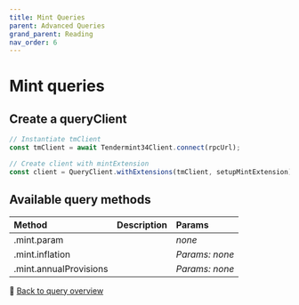 ```yaml
---
title: Mint Queries
parent: Advanced Queries
grand_parent: Reading
nav_order: 6
---
```


# Mint queries

## Create a queryClient

```ts
// Instantiate tmClient
const tmClient = await Tendermint34Client.connect(rpcUrl);

// Create client with mintExtension
const client = QueryClient.withExtensions(tmClient, setupMintExtension);
```

## Available query methods

| Method                 | Description | Params         |
| :--------------------- | :---------- | :------------- |
| .mint.param            |             | _none_         |
| .mint.inflation        |             | _Params: none_ |
| .mint.annualProvisions |             | _Params: none_ |

🔗 [Back to query overview](index.md)

